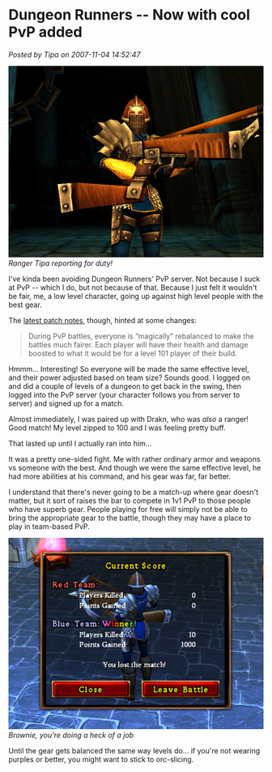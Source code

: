 # Dungeon Runners -- Now with cool PvP added

*Posted by Tipa on 2007-11-04 14:52:47*

![](../../../uploads/2007/11/drwalking.jpg)  
*Ranger Tipa reporting for duty!*



I've kinda been avoiding Dungeon Runners' PvP server. Not because I suck at PvP -- which I do, but not because of that. Because I just felt it wouldn't be fair, me, a low level character, going up against high level people with the best gear.

The [latest patch notes](http://www.dungeonrunners.com/news/2007/10/server_downtime_13.html), though, hinted at some changes:


> During PvP battles, everyone is “magically” rebalanced to make the battles much fairer. Each player will have their health and damage boosted to what it would be for a level 101 player of their build.



Hmmm... Interesting! So everyone will be made the same effective level, and their power adjusted based on team size? Sounds good. I logged on and did a couple of levels of a dungeon to get back in the swing, then logged into the PvP server (your character follows you from server to server) and signed up for a match.

Almost immediately, I was paired up with Drakn, who was *also* a ranger! Good match! My level zipped to 100 and I was feeling pretty buff.

That lasted up until I actually ran into him...



It was a pretty one-sided fight. Me with rather ordinary armor and weapons vs someone with the best. And though we were the same effective level, he had more abilities at his command, and his gear was far, far better.

I understand that there's never going to be a match-up where gear doesn't matter, but it sort of raises the bar to compete in 1v1 PvP to those people who have superb gear. People playing for free will simply not be able to bring the appropriate gear to the battle, though they may have a place to play in team-based PvP.

![](../../../uploads/2007/11/goodjob.jpg)  
*Brownie, you're doing a heck of a job*



Until the gear gets balanced the same way levels do... if you're not wearing purples or better, you might want to stick to orc-slicing.

